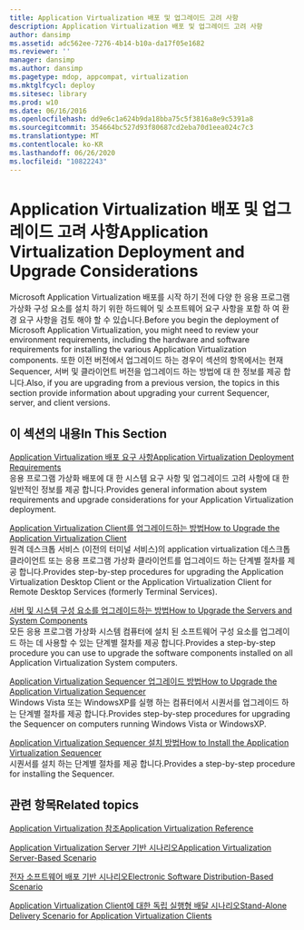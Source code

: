 ```yaml
---
title: Application Virtualization 배포 및 업그레이드 고려 사항
description: Application Virtualization 배포 및 업그레이드 고려 사항
author: dansimp
ms.assetid: adc562ee-7276-4b14-b10a-da17f05e1682
ms.reviewer: ''
manager: dansimp
ms.author: dansimp
ms.pagetype: mdop, appcompat, virtualization
ms.mktglfcycl: deploy
ms.sitesec: library
ms.prod: w10
ms.date: 06/16/2016
ms.openlocfilehash: dd9e6c1a624b9da18bba75c5f3816a8e9c5391a8
ms.sourcegitcommit: 354664bc527d93f80687cd2eba70d1eea024c7c3
ms.translationtype: MT
ms.contentlocale: ko-KR
ms.lasthandoff: 06/26/2020
ms.locfileid: "10822243"
---
```

# <span data-ttu-id="e50db-103">Application Virtualization 배포 및 업그레이드 고려 사항</span><span class="sxs-lookup"><span data-stu-id="e50db-103">Application Virtualization Deployment and Upgrade Considerations</span></span>


<span data-ttu-id="e50db-104">Microsoft Application Virtualization 배포를 시작 하기 전에 다양 한 응용 프로그램 가상화 구성 요소를 설치 하기 위한 하드웨어 및 소프트웨어 요구 사항을 포함 하 여 환경 요구 사항을 검토 해야 할 수 있습니다.</span><span class="sxs-lookup"><span data-stu-id="e50db-104">Before you begin the deployment of Microsoft Application Virtualization, you might need to review your environment requirements, including the hardware and software requirements for installing the various Application Virtualization components.</span></span> <span data-ttu-id="e50db-105">또한 이전 버전에서 업그레이드 하는 경우이 섹션의 항목에서는 현재 Sequencer, 서버 및 클라이언트 버전을 업그레이드 하는 방법에 대 한 정보를 제공 합니다.</span><span class="sxs-lookup"><span data-stu-id="e50db-105">Also, if you are upgrading from a previous version, the topics in this section provide information about upgrading your current Sequencer, server, and client versions.</span></span>

## <span data-ttu-id="e50db-106">이 섹션의 내용</span><span class="sxs-lookup"><span data-stu-id="e50db-106">In This Section</span></span>


<a href="" id="application-virtualization-deployment-requirements"></a>[<span data-ttu-id="e50db-107">Application Virtualization 배포 요구 사항</span><span class="sxs-lookup"><span data-stu-id="e50db-107">Application Virtualization Deployment Requirements</span></span>](application-virtualization-deployment-requirements.md)  
<span data-ttu-id="e50db-108">응용 프로그램 가상화 배포에 대 한 시스템 요구 사항 및 업그레이드 고려 사항에 대 한 일반적인 정보를 제공 합니다.</span><span class="sxs-lookup"><span data-stu-id="e50db-108">Provides general information about system requirements and upgrade considerations for your Application Virtualization deployment.</span></span>

<a href="" id="how-to-upgrade-the-application-virtualization-client"></a>[<span data-ttu-id="e50db-109">Application Virtualization Client를 업그레이드하는 방법</span><span class="sxs-lookup"><span data-stu-id="e50db-109">How to Upgrade the Application Virtualization Client</span></span>](how-to-upgrade-the-application-virtualization-client.md)  
<span data-ttu-id="e50db-110">원격 데스크톱 서비스 (이전의 터미널 서비스)의 application virtualization 데스크톱 클라이언트 또는 응용 프로그램 가상화 클라이언트를 업그레이드 하는 단계별 절차를 제공 합니다.</span><span class="sxs-lookup"><span data-stu-id="e50db-110">Provides step-by-step procedures for upgrading the Application Virtualization Desktop Client or the Application Virtualization Client for Remote Desktop Services (formerly Terminal Services).</span></span>

<a href="" id="how-to-upgrade-the-servers-and-system-components"></a>[<span data-ttu-id="e50db-111">서버 및 시스템 구성 요소를 업그레이드하는 방법</span><span class="sxs-lookup"><span data-stu-id="e50db-111">How to Upgrade the Servers and System Components</span></span>](how-to-upgrade-the-servers-and-system-components.md)  
<span data-ttu-id="e50db-112">모든 응용 프로그램 가상화 시스템 컴퓨터에 설치 된 소프트웨어 구성 요소를 업그레이드 하는 데 사용할 수 있는 단계별 절차를 제공 합니다.</span><span class="sxs-lookup"><span data-stu-id="e50db-112">Provides a step-by-step procedure you can use to upgrade the software components installed on all Application Virtualization System computers.</span></span>

<a href="" id="how-to-upgrade-the-application-virtualization-sequencer"></a>[<span data-ttu-id="e50db-113">Application Virtualization Sequencer 업그레이드 방법</span><span class="sxs-lookup"><span data-stu-id="e50db-113">How to Upgrade the Application Virtualization Sequencer</span></span>](how-to-upgrade-the-application-virtualization-sequencer.md)  
<span data-ttu-id="e50db-114">Windows Vista 또는 WindowsXP를 실행 하는 컴퓨터에서 시퀀서를 업그레이드 하는 단계별 절차를 제공 합니다.</span><span class="sxs-lookup"><span data-stu-id="e50db-114">Provides step-by-step procedures for upgrading the Sequencer on computers running Windows Vista or WindowsXP.</span></span>

<a href="" id="how-to-install-the-application-virtualization-sequencer"></a>[<span data-ttu-id="e50db-115">Application Virtualization Sequencer 설치 방법</span><span class="sxs-lookup"><span data-stu-id="e50db-115">How to Install the Application Virtualization Sequencer</span></span>](how-to-install-the-application-virtualization-sequencer.md)  
<span data-ttu-id="e50db-116">시퀀서를 설치 하는 단계별 절차를 제공 합니다.</span><span class="sxs-lookup"><span data-stu-id="e50db-116">Provides a step-by-step procedure for installing the Sequencer.</span></span>

## <span data-ttu-id="e50db-117">관련 항목</span><span class="sxs-lookup"><span data-stu-id="e50db-117">Related topics</span></span>


[<span data-ttu-id="e50db-118">Application Virtualization 참조</span><span class="sxs-lookup"><span data-stu-id="e50db-118">Application Virtualization Reference</span></span>](application-virtualization-reference.md)

[<span data-ttu-id="e50db-119">Application Virtualization Server 기반 시나리오</span><span class="sxs-lookup"><span data-stu-id="e50db-119">Application Virtualization Server-Based Scenario</span></span>](application-virtualization-server-based-scenario.md)

[<span data-ttu-id="e50db-120">전자 소프트웨어 배포 기반 시나리오</span><span class="sxs-lookup"><span data-stu-id="e50db-120">Electronic Software Distribution-Based Scenario</span></span>](electronic-software-distribution-based-scenario.md)

[<span data-ttu-id="e50db-121">Application Virtualization Client에 대한 독립 실행형 배달 시나리오</span><span class="sxs-lookup"><span data-stu-id="e50db-121">Stand-Alone Delivery Scenario for Application Virtualization Clients</span></span>](stand-alone-delivery-scenario-for-application-virtualization-clients.md)

 

 






